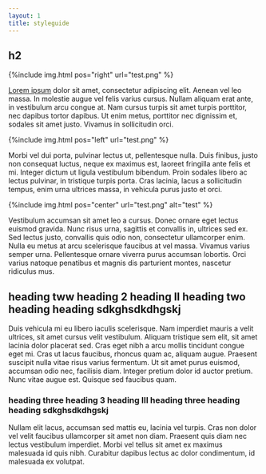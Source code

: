 ```yaml
---
layout: 1
title: styleguide
---
```

## h2
{%include img.html
	pos="right"
	url="test.png"
%}

[Lorem ipsum](https://lipsum.com/) dolor sit amet, consectetur adipiscing elit. Aenean vel leo massa. In molestie augue vel felis varius cursus. Nullam aliquam erat ante, in vestibulum arcu congue at. Nam cursus turpis sit amet turpis porttitor, nec dapibus tortor dapibus. Ut enim metus, porttitor nec dignissim et, sodales sit amet justo. Vivamus in sollicitudin orci.

{%include img.html
	pos="left"
	url="test.png"
%}

Morbi vel dui porta, pulvinar lectus ut, pellentesque nulla. Duis finibus, justo non consequat luctus, neque ex maximus est, laoreet fringilla ante felis et mi. Integer dictum ut ligula vestibulum bibendum. Proin sodales libero ac lectus pulvinar, in tristique turpis porta. Cras lacinia, lacus a sollicitudin tempus, enim urna ultrices massa, in vehicula purus justo et orci.

{%include img.html
	pos="center"
	url="test.png"
	alt="test"
%}

Vestibulum accumsan sit amet leo a cursus. Donec ornare eget lectus euismod gravida. Nunc risus urna, sagittis et convallis in, ultrices sed ex. Sed lectus justo, convallis quis odio non, consectetur ullamcorper enim. Nulla eu metus at arcu scelerisque faucibus at vel massa. Vivamus varius semper urna. Pellentesque ornare viverra purus accumsan lobortis. Orci varius natoque penatibus et magnis dis parturient montes, nascetur ridiculus mus.

## heading tww heading 2 heading II heading two heading heading sdkghsdkdhgskj
Duis vehicula mi eu libero iaculis scelerisque. Nam imperdiet mauris a velit ultrices, sit amet cursus velit vestibulum. Aliquam tristique sem elit, sit amet lacinia dolor placerat sed. Cras eget nibh a arcu mollis tincidunt congue eget mi. Cras ut lacus faucibus, rhoncus quam ac, aliquam augue. Praesent suscipit nulla vitae risus varius fermentum. Ut sit amet purus euismod, accumsan odio nec, facilisis diam. Integer pretium dolor id auctor pretium. Nunc vitae augue est. Quisque sed faucibus quam.

### heading three heading 3 heading III heading three heading heading sdkghsdkdhgskj
Nullam elit lacus, accumsan sed mattis eu, lacinia vel turpis. Cras non dolor vel velit faucibus ullamcorper sit amet non diam. Praesent quis diam nec lectus vestibulum imperdiet. Morbi vel tellus sit amet ex maximus malesuada id quis nibh. Curabitur dapibus lectus ac dolor condimentum, id malesuada ex volutpat. 